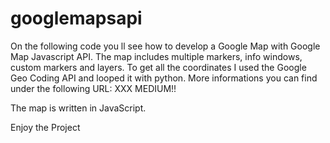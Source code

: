 # googlemapsapi
On the following code you  ll see how to develop a Google Map with Google Map Javascript API.
The map includes multiple markers, info windows, custom markers and layers.
To get all the coordinates I used the Google Geo Coding API and looped it with python.
More informations you can find under the following URL: XXX MEDIUM!!

The map is written in JavaScript. 

Enjoy the Project
